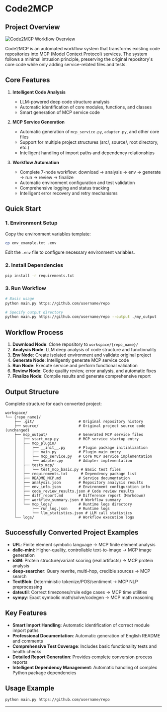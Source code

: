 # Code2MCP

## Project Overview

![Code2MCP Workflow Overview](overview.png)

Code2MCP is an automated workflow system that transforms existing code repositories into MCP (Model Context Protocol) services. The system follows a minimal intrusion principle, preserving the original repository's core code while only adding service-related files and tests.

## Core Features

1. **Intelligent Code Analysis**
   - LLM-powered deep code structure analysis
   - Automatic identification of core modules, functions, and classes
   - Smart generation of MCP service code

2. **MCP Service Generation**
   - Automatic generation of `mcp_service.py`, `adapter.py`, and other core files
   - Support for multiple project structures (src/, source/, root directory, etc.)
   - Intelligent handling of import paths and dependency relationships

3. **Workflow Automation**
   - Complete 7-node workflow: download → analysis → env → generate → run → review → finalize
   - Automatic environment configuration and test validation
   - Comprehensive logging and status tracking
   - Intelligent error recovery and retry mechanisms

## Quick Start

### 1. Environment Setup

Copy the environment variables template:
```bash
cp env_example.txt .env
```
Edit the `.env` file to configure necessary environment variables.

### 2. Install Dependencies

```bash
pip install -r requirements.txt
```

### 3. Run Workflow

```bash
# Basic usage
python main.py https://github.com/username/repo

# Specify output directory
python main.py https://github.com/username/repo --output ./my_output
```

## Workflow Process

1. **Download Node**: Clone repository to `workspace/{repo_name}/`
2. **Analysis Node**: LLM deep analysis of code structure and functionality
3. **Env Node**: Create isolated environment and validate original project
4. **Generate Node**: Intelligently generate MCP service code
5. **Run Node**: Execute service and perform functional validation
6. **Review Node**: Code quality review, error analysis, and automatic fixes
7. **Finalize Node**: Compile results and generate comprehensive report

## Output Structure

Complete structure for each converted project:

```text
workspace/
└── {repo_name}/
    ├── .git/                    # Original repository history
    ├── source/                  # Original project source code (unchanged)
    ├── mcp_output/              # Generated MCP service files
    │   ├── start_mcp.py         # MCP service startup entry
    │   ├── mcp_plugin/
    │   │   ├── __init__.py      # Plugin package initialization
    │   │   ├── main.py          # Plugin main entry
    │   │   ├── mcp_service.py   # Core MCP service implementation
    │   │   └── adapter.py       # Adapter implementation
    │   ├── tests_mcp/
    │   │   └── test_mcp_basic.py # Basic test files
    │   ├── requirements.txt      # Dependency package list
    │   ├── README_MCP.md        # Service documentation
    │   ├── analysis.json        # Repository analysis results
    │   ├── env_info.json        # Environment configuration info
    │   ├── code_review_results.json # Code review results
    │   ├── diff_report.md       # Difference report (Markdown)
    │   ├── workflow_summary.json # Workflow summary
    │   └── mcp_logs/            # Runtime logs directory
    │       ├── run_log.json     # Runtime logs
    │       └── llm_statistics.json # LLM call statistics
    └── logs/                    # Workflow execution logs
```

## Successfully Converted Project Examples

- **UFL**: Finite element symbolic language → MCP finite element analysis
- **dalle-mini**: Higher-quality, controllable text-to-image → MCP image generation
- **ESM**: Protein structure/variant scoring (real artifacts) → MCP protein analysis
- **deep-searcher**: Query rewrite, multi-hop, credible sources → MCP search
- **TextBlob**: Deterministic tokenize/POS/sentiment → MCP NLP preprocessing
- **dateutil**: Correct timezones/rrule edge cases → MCP time utilities
- **sympy**: Exact symbolic math/solve/codegen → MCP math reasoning

## Key Features

- **Smart Import Handling**: Automatic identification of correct module import paths
- **Professional Documentation**: Automatic generation of English README and comments
- **Comprehensive Test Coverage**: Includes basic functionality tests and health checks
- **Detailed Report Generation**: Provides complete conversion process reports
- **Intelligent Dependency Management**: Automatic handling of complex Python package dependencies

## Usage Example

```bash
python main.py https://github.com/username/repo
```

-----




